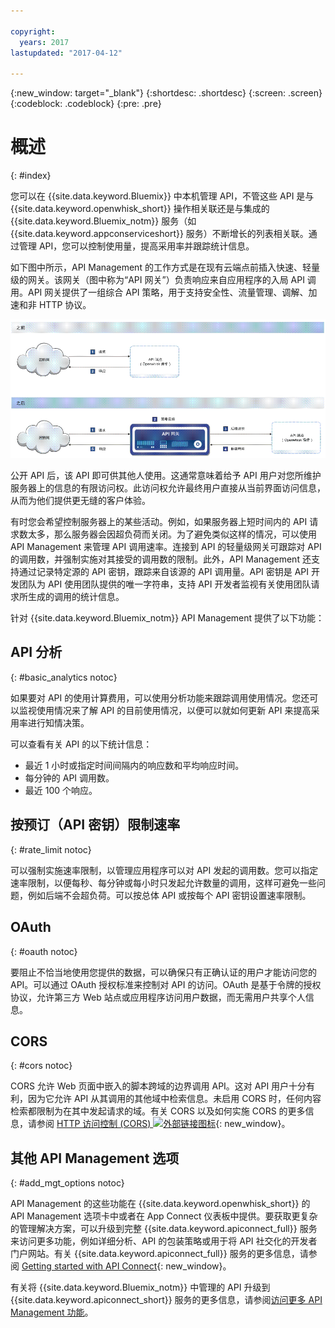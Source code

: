 ```yaml
---

copyright:
  years: 2017
lastupdated: "2017-04-12"

---
```



{:new_window: target="_blank"}
{:shortdesc: .shortdesc}
{:screen: .screen}
{:codeblock: .codeblock}
{:pre: .pre}

# 概述
{: #index}

您可以在 {{site.data.keyword.Bluemix}} 中本机管理 API，不管这些 API 是与 {{site.data.keyword.openwhisk_short}} 操作相关联还是与集成的 {{site.data.keyword.Bluemix_notm}} 服务（如 {{site.data.keyword.appconserviceshort}} 服务）不断增长的列表相关联。通过管理 API，您可以控制使用量，提高采用率并跟踪统计信息。

如下图中所示，API Management 的工作方式是在现有云端点前插入快速、轻量级的网关。该网关（图中称为“API 网关”）负责响应来自应用程序的入局 API 调用。API 网关提供了一组综合 API 策略，用于支持安全性、流量管理、调解、加速和非 HTTP 协议。

![API 网关流程。](images/bluemix-native-apim-flow_ow.png "API Management 流程。")

公开 API 后，该 API 即可供其他人使用。这通常意味着给予 API 用户对您所维护服务器上的信息的有限访问权。此访问权允许最终用户直接从当前界面访问信息，从而为他们提供更无缝的客户体验。

有时您会希望控制服务器上的某些活动。例如，如果服务器上短时间内的 API 请求数太多，那么服务器会因超负荷而关闭。为了避免类似这样的情况，可以使用 API Management 来管理 API 调用速率。连接到 API 的轻量级网关可跟踪对 API 的调用数，并强制实施对其接受的调用数的限制。此外，API Management 还支持通过记录特定源的 API 密钥，跟踪来自该源的 API 调用量。API 密钥是 API 开发团队为 API 使用团队提供的唯一字符串，支持 API 开发者监视有关使用团队请求所生成的调用的统计信息。  

针对 {{site.data.keyword.Bluemix_notm}} API Management 提供了以下功能：
## API 分析
{: #basic_analytics notoc}

如果要对 API 的使用计算费用，可以使用分析功能来跟踪调用使用情况。您还可以监视使用情况来了解 API 的目前使用情况，以便可以就如何更新 API 来提高采用率进行知情决策。

可以查看有关 API 的以下统计信息：
* 最近 1 小时或指定时间间隔内的响应数和平均响应时间。
* 每分钟的 API 调用数。
* 最近 100 个响应。

## 按预订（API 密钥）限制速率
{: #rate_limit notoc}

可以强制实施速率限制，以管理应用程序可以对 API 发起的调用数。您可以指定速率限制，以便每秒、每分钟或每小时只发起允许数量的调用，这样可避免一些问题，例如后端不会超负荷。可以按总体 API 或按每个 API 密钥设置速率限制。

## OAuth
{: #oauth notoc}

要阻止不恰当地使用您提供的数据，可以确保只有正确认证的用户才能访问您的 API。可以通过 OAuth 授权标准来控制对 API 的访问。OAuth 是基于令牌的授权协议，允许第三方 Web 站点或应用程序访问用户数据，而无需用户共享个人信息。

## CORS
{: #cors notoc}

CORS 允许 Web 页面中嵌入的脚本跨域的边界调用 API。这对 API 用户十分有利，因为它允许 API 从其调用的其他域中检索信息。未启用 CORS 时，任何内容检索都限制为在其中发起请求的域。有关 CORS 以及如何实施 CORS 的更多信息，请参阅 [HTTP 访问控制 (CORS) ![外部链接图标](../../icons/launch-glyph.svg "外部链接图标")](https://developer.mozilla.org/en-US/docs/Web/HTTP/Access_control_CORS.html){: new_window}。

## 其他 API Management 选项
{: #add_mgt_options notoc}

API Management 的这些功能在 {{site.data.keyword.openwhisk_short}} 的 API Management 选项卡中或者在 App Connect 仪表板中提供。要获取更复杂的管理解决方案，可以升级到完整 {{site.data.keyword.apiconnect_full}} 服务来访问更多功能，例如详细分析、API 的包装策略或用于将 API 社交化的开发者门户网站。有关 {{site.data.keyword.apiconnect_full}} 服务的更多信息，请参阅 [Getting started with API Connect](https://console.ng.bluemix.net/docs/services/apiconnect/index.html){: new_window}。

有关将 {{site.data.keyword.Bluemix_notm}} 中管理的 API 升级到 {{site.data.keyword.apiconnect_short}} 服务的更多信息，请参阅[访问更多 API Management 功能](upgrade.html)。

